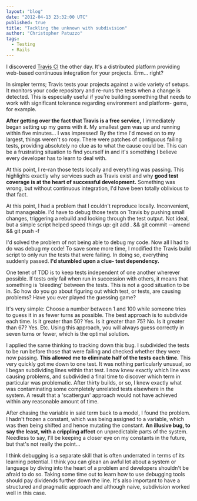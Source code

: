 ```yaml
---
layout: "blog"
date: "2012-04-13 23:32:00 UTC"
published: true
title: "Tackling the unknown with subdivision"
author: "Christopher Patuzzo"
tags:
  - Testing
  - Rails
---
```


<p>I discovered <a href="http://travis-ci.org/" target="_blank">Travis CI</a>&nbsp;the other day. It&#39;s a distributed platform providing web-based continuous integration for your projects. Erm... right?</p>
<p>In simpler terms; Travis tests your projects against a wide variety of setups. It monitors your code repository and re-runs the tests when a change is detected. This is especially useful if you&#39;re building something that needs to work with significant tolerance regarding environment and platform- gems, for example.</p>
<p><strong>After getting over the fact that Travis is a free service,</strong> I immediately began setting up my gems with it. My smallest gem was up and running within five minutes... I was impressed! By the time I&#39;d moved on to my largest, things weren&#39;t so rosy. There were patches of contiguous failing tests, providing absolutely no clue as to what the cause could be. This can be a frustrating situation to find yourself in and it&#39;s something I believe every developer has to learn to deal with.</p>
<p>At this point, I re-ran those tests locally and everything was passing. This highlights exactly why services such as Travis exist and why <strong>good test coverage is at the heart of successful development.</strong> Something was wrong, but without continuous integration, I&#39;d have been totally oblivious to that fact.</p>
<p>At this point, I had a problem that I couldn&#39;t reproduce locally. Inconvenient, but manageable. I&#39;d have to debug those tests on Travis by pushing small changes, triggering a rebuild and looking through the test output. Not ideal, but a simple script helped speed things up: git add . &amp;&amp; git commit --amend &amp;&amp; git push -f</p>
<p>I&#39;d solved the problem of not being able to debug my code. Now all I had to do was debug my code! To save some more time, I modified the Travis build script to only run the tests that were failing. In doing so, everything suddenly passed. <strong>I&#39;d stumbled upon a clue- test dependency.</strong></p>
<p>One tenet of TDD is to keep tests independent of one another wherever possible. If tests only fail when run in succession with others, it means that something is &#39;bleeding&#39; between the tests. This is not a good situation to be in.&nbsp;So how do you go about figuring out which test, or tests, are causing problems? Have you ever played the guessing game?</p>
<p>It&#39;s very simple: Choose a number between 1 and 100 while someone tries to guess it in as fewer turns as possible.&nbsp;The best approach is to subdivide each time. Is it greater than 50? Yes. Is it greater than 75? No. Is it greater than 67? Yes. Etc. Using this approach, you will always guess correctly in seven turns or fewer, which is the optimal solution.</p>
<p>I applied the same thinking to tracking down this bug. I subdivided the tests to be run before those that were failing and checked whether they were now passing. <strong>This allowed me to eliminate half of the tests each time.</strong> This very quickly got me down to one test. It was nothing particularly unusual, so I began subdividing lines within that test. I now knew exactly which line was causing problems, and subdivided a final time to discover which term in particular was problematic. After thirty builds, or so, I knew exactly what was contaminating some completely unrelated tests elsewhere in the system. A result that a &#39;scattergun&#39; approach would not have achieved within any reasonable amount of time.</p>
<p>After chasing the variable in said term back to a model, I found the problem. I hadn&#39;t frozen a constant, which was being assigned to a variable, which was then being shifted and hence mutating the constant. <strong>An illusive bug, to say the least, with a crippling affect</strong> on unpredictable parts of the system. Needless to say, I&#39;ll be keeping a closer eye on my constants in the future, but that&#39;s not really the point...</p>
<p>I think debugging is a separate skill that is often underrated in terms of its learning potential. I think you can glean an awful lot about a system or language by diving into the heart of a problem and developers shouldn&#39;t be afraid to do so. Taking some time out to learn how to use debugging tools should pay dividends further down the line. It&#39;s also important to have a structured and pragmatic approach and although naive, subdivision worked well in this case.</p>
<p>&nbsp;</p>

